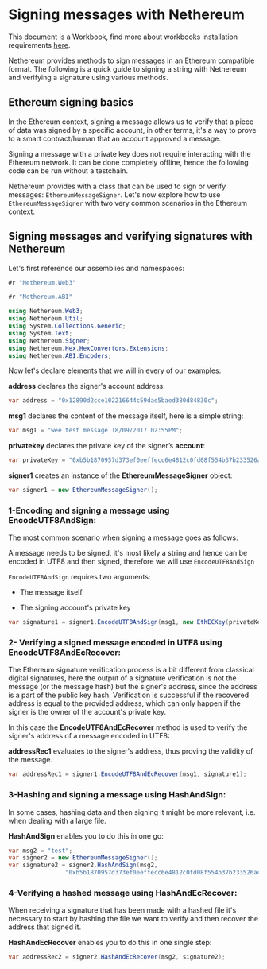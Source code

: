 # Signing messages with Nethereum

This document is a Workbook, find more about workbooks installation requirements  [here](https://docs.microsoft.com/en-us/xamarin/tools/workbooks/install).

Nethereum provides methods to sign messages in an Ethereum compatible format. The following is a quick guide to signing a string with Nethereum and verifying a signature using various methods.

## Ethereum signing basics

In the Ethereum context, signing a message allows us to verify that a piece of data was signed by a specific account, in other terms, it's a way to prove to a smart contract/human that an account approved a message.

Signing a message with a private key does not require interacting with the Ethereum network. It can be done completely offline, hence the following code can be run without a testchain.

Nethereum provides with a class that can be used to sign or verify messages: `EthereumMessageSigner`.
Let's now explore how to use `EthereumMessageSigner` with two very common scenarios in the Ethereum context.

## Signing messages and verifying signatures with Nethereum

Let's first reference our assemblies and namespaces:

```csharp
#r "Nethereum.Web3"
```

```csharp
#r "Nethereum.ABI"
```

```csharp
using Nethereum.Web3;
using Nethereum.Util;
using System.Collections.Generic;
using System.Text;
using Nethereum.Signer;
using Nethereum.Hex.HexConvertors.Extensions;
using Nethereum.ABI.Encoders;
```

Now let's declare elements that we will in every of our examples:

**address** declares the signer's account address:

```csharp
var address = "0x12890d2cce102216644c59dae5baed380d84830c";
```

**msg1** declares the content of the message itself, here is a simple string:

```csharp
var msg1 = "wee test message 18/09/2017 02:55PM";
```

**privatekey** declares the private key of the signer’s **account**:

```csharp
var privateKey = "0xb5b1870957d373ef0eeffecc6e4812c0fd08f554b37b233526acc331bf1544f7";
```

**signer1** creates an instance of the **EthereumMessageSigner** object:

```csharp
var signer1 = new EthereumMessageSigner();
```

### 1-Encoding and signing a message using EncodeUTF8AndSign:

The most common scenario when signing a message goes as follows:

A message needs to be signed, it's most likely a string and hence can be encoded in UTF8 and then signed, therefore we will use `EncodeUTF8AndSign`

`EncodeUTF8AndSign` requires two arguments:

* The message itself

* The signing account's private key

```csharp
var signature1 = signer1.EncodeUTF8AndSign(msg1, new EthECKey(privateKey));
```

### 2- Verifying a signed message encoded in UTF8 using EncodeUTF8AndEcRecover:

The Ethereum signature verification process is a bit different from classical digital signatures, here the output of a signature verification is not the message (or the message hash) but the signer's address, since the address is a part of the public key hash.
Verification is successful if the recovered address is equal to the provided address, which can only happen if the signer is the owner of the account's private key.

In this case the **EncodeUTF8AndEcRecover** method is used to verify the signer's address of a message encoded in UTF8:

**addressRec1** evaluates to the signer's address, thus proving the validity of the message.

```csharp
var addressRec1 = signer1.EncodeUTF8AndEcRecover(msg1, signature1);
```

### 3-Hashing and signing a message using **HashAndSign**:

In some cases, hashing data and then signing it might be more relevant, i.e. when dealing with a large file.

**HashAndSign** enables you to do this in one go:

```csharp
var msg2 = "test";
var signer2 = new EthereumMessageSigner();
var signature2 = signer2.HashAndSign(msg2,
                "0xb5b1870957d373ef0eeffecc6e4812c0fd08f554b37b233526acc331bf1544f7");
```

### 4-Verifying a hashed message using **HashAndEcRecover**:

When receiving a signature that has been made with a hashed file it's necessary to start by hashing the file we want to verify and then recover the address that signed it.

**HashAndEcRecover** enables you to do this in one single step:

```csharp
var addressRec2 = signer2.HashAndEcRecover(msg2, signature2);
```
